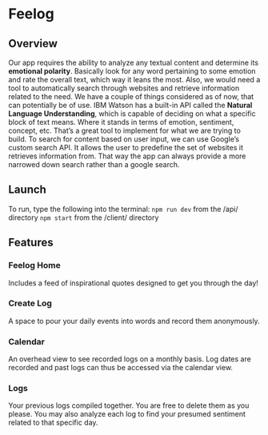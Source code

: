 # Feelog

## Overview

Our app requires the ability to analyze any textual content and determine its **emotional polarity**. Basically look for any word pertaining to some emotion and rate the overall text, which way it leans the most. Also, we would need a tool to automatically search through websites and retrieve information related to the need. We have a couple of things considered as of now, that can potentially be of use. IBM Watson has a built-in API called the **Natural Language Understanding**, which is capable of deciding on what a specific block of text means. Where it stands in terms of emotion, sentiment, concept, etc. That’s a great tool to implement for what we are trying to build. To search for content based on user input, we can use Google’s custom search API. It allows the user to predefine the set of websites it retrieves information from. That way the app can always provide a more narrowed down search rather than a google search.

## Launch

To run, type the following into the terminal:
`npm run dev` from the /api/ directory
`npm start` from the /client/ directory

## Features

### Feelog Home

Includes a feed of inspirational quotes designed to get you through the day!

### Create Log

A space to pour your daily events into words and record them anonymously.

### Calendar

An overhead view to see recorded logs on a monthly basis. Log dates are recorded and past logs can thus be accessed via the calendar view.

### Logs

Your previous logs compiled together. You are free to delete them as you please. You may also analyze each log to find your presumed sentiment related to that specific day.
